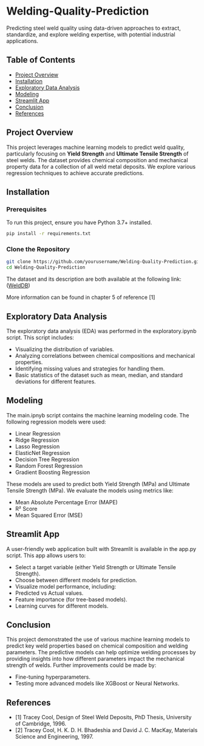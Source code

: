 # Welding-Quality-Prediction
Predicting steel weld quality using data-driven approaches to extract, standardize, and explore welding expertise, with potential industrial applications.

## Table of Contents
- [Project Overview](#project-overview)
- [Installation](#installation)
- [Exploratory Data Analysis](#exploratory-data-analysis)
- [Modeling](#modeling)
- [Streamlit App](#streamlit-app)
- [Conclusion](#conclusion)
- [References](#references)

## Project Overview

This project leverages machine learning models to predict weld quality, particularly focusing on **Yield Strength** and **Ultimate Tensile Strength** of steel welds. The dataset provides chemical composition and mechanical property data for a collection of all weld metal deposits. We explore various regression techniques to achieve accurate predictions.

## Installation

### Prerequisites
To run this project, ensure you have Python 3.7+ installed.

```bash
pip install -r requirements.txt
```

### Clone the Repository
```bash
git clone https://github.com/yourusername/Welding-Quality-Prediction.git
cd Welding-Quality-Prediction
```

The dataset and its description are both available at the following link:  ([WeldDB](https://www.phase-trans.msm.cam.ac.uk/map/data/materials/welddb-b.html))

More information can be found in chapter 5 of reference [1]

## Exploratory Data Analysis

The exploratory data analysis (EDA) was performed in the exploratory.ipynb script. This script includes:

- Visualizing the distribution of variables.
- Analyzing correlations between chemical compositions and mechanical properties.
- Identifying missing values and strategies for handling them.
- Basic statistics of the dataset such as mean, median, and standard deviations for different features.

## Modeling

The main.ipnyb script contains the machine learning modeling code. The following regression models were used:

- Linear Regression
- Ridge Regression
- Lasso Regression
- ElasticNet Regression
- Decision Tree Regression
- Random Forest Regression
- Gradient Boosting Regression

These models are used to predict both Yield Strength (MPa) and Ultimate Tensile Strength (MPa). We evaluate the models using metrics like:

- Mean Absolute Percentage Error (MAPE)
- R² Score
- Mean Squared Error (MSE)

## Streamlit App

A user-friendly web application built with Streamlit is available in the app.py script. This app allows users to:

- Select a target variable (either Yield Strength or Ultimate Tensile Strength).
- Choose between different models for prediction.
- Visualize model performance, including:
- Predicted vs Actual values.
- Feature importance (for tree-based models).
- Learning curves for different models.

## Conclusion
This project demonstrated the use of various machine learning models to predict key weld properties based on chemical composition and welding parameters. The predictive models can help optimize welding processes by providing insights into how different parameters impact the mechanical strength of welds. Further improvements could be made by:

- Fine-tuning hyperparameters.
- Testing more advanced models like XGBoost or Neural Networks.

## References
- [1] Tracey Cool, Design of Steel Weld Deposits, PhD Thesis, University of Cambridge, 1996.
- [2] Tracey Cool, H. K. D. H. Bhadeshia and David J. C. MacKay, Materials Science and Engineering, 1997.